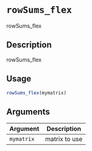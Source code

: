 # `rowSums_flex`

rowSums_flex


## Description

rowSums_flex


## Usage

```r
rowSums_flex(mymatrix)
```


## Arguments

Argument      |Description
------------- |----------------
`mymatrix`     |     matrix to use



